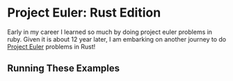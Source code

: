# Project Euler: Rust Edition

Early in my career I learned so much by doing project euler problems in ruby. Given it is about 12 year later,
I am embarking on another journey to do [Project Euler](https://projecteuler.net/) problems in Rust!

## Running These Examples
